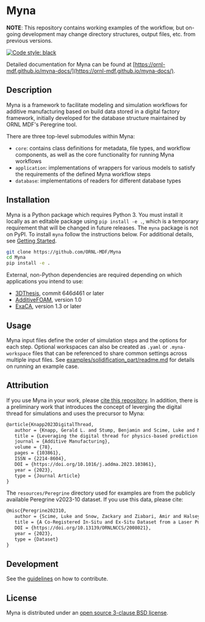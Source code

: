 # Myna

**NOTE**: This repository contains working examples of the workflow, but on-going
development may change directory structures, output files, etc. from previous versions.

[![Code style: black](https://img.shields.io/badge/code%20style-black-000000.svg)](https://github.com/psf/black)

Detailed documentation for Myna can be found at
[https://ornl-mdf.github.io/myna-docs/](https://ornl-mdf.github.io/myna-docs/).

## Description

Myna is a framework to facilitate modeling and simulation workflows for additive
manufacturing based on build data stored in a digital factory framework, initially
developed for the database structure maintained by ORNL MDF's Peregrine tool.

There are three top-level submodules within Myna:

- `core`: contains class definitions for metadata, file types, and workflow components,
as well as the core functionality for running Myna workflows
- `application`: implementations of wrappers for various models to satisfy the
requirements of the defined Myna workflow steps
- `database`: implementations of readers for different database types

## Installation

Myna is a Python package which requires Python 3. You must install it locally as an
editable package using `pip install -e .`, which is a temporary requirement that will
be changed in future releases. The `myna` package is not on PyPI. To install `myna`
follow the instructions below. For additional details, see
[Getting Started](docs/getting_started.md).

```bash
git clone https://github.com/ORNL-MDF/Myna
cd Myna
pip install -e .
```

External, non-Python dependencies are required depending on which applications you
intend to use:

- [3DThesis](https://github.com/ORNL-MDF/3DThesis), commit 646d461 or later
- [AdditiveFOAM](https://github.com/ORNL/AdditiveFOAM), version 1.0
- [ExaCA](https://github.com/LLNL/ExaCA), version 1.3 or later

## Usage

Myna input files define the order of simulation steps and the options for each step.
Optional workspaces can also be created as `.yaml` or `.myna-workspace` files that can
be referenced to share common settings across multiple input files. See
[examples/solidification_part/readme.md](examples/solidification_part/readme.md) for
details on running an example case.

## Attribution

If you use Myna in your work, please
[cite this repository](https://zenodo.org/doi/10.5281/zenodo.13345124).
In addition, there is a preliminary work that introduces the concept of leverging the
digital thread for simulations and uses the precursor to Myna:

```tex
@article{Knapp2023DigitalThread,
   author = {Knapp, Gerald L. and Stump, Benjamin and Scime, Luke and Márquez Rossy, Andrés and Joslin, Chase and Halsey, William and Plotkowski, Alex},
   title = {Leveraging the digital thread for physics-based prediction of microstructure heterogeneity in additively manufactured parts},
   journal = {Additive Manufacturing},
   volume = {78},
   pages = {103861},
   ISSN = {2214-8604},
   DOI = {https://doi.org/10.1016/j.addma.2023.103861},
   year = {2023},
   type = {Journal Article}
}
```

The `resources/Peregrine` directory used for examples are from the publicly
available Peregrine v2023-10 dataset. If you use this data,
please cite:

```tex
@misc{Peregrine202310,
   author = {Scime, Luke and Snow, Zackary and Ziabari, Amir and Halsey, William and Joslin, Chase and Knapp, Gerry and Coleman, John and Peles, Amra and Graham, Sarah and Marquez Rossy, Andres and Duncan, Ryan and Paquit, Vincent},
   title = {A Co-Registered In-Situ and Ex-Situ Dataset from a Laser Powder Bed Fusion Additive Manufacturing Process (Peregrine v2023-10)},
   DOI = {https://doi.org/10.13139/ORNLNCCS/2008021},
   year = {2023},
   type = {Dataset}
}
```

## Development

See the [guidelines](CONTRIBUTING.md) on how to contribute.

## License

Myna is distributed under an [open source 3-clause BSD license](LICENSE.md).
